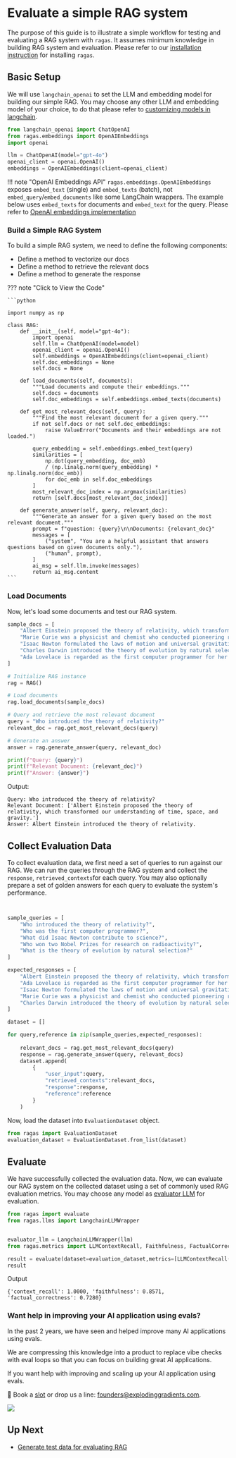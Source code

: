 # Evaluate a simple RAG system

The purpose of this guide is to illustrate a simple workflow for testing and evaluating a RAG system with `ragas`. It assumes minimum knowledge in building RAG system and evaluation. Please refer to our [installation instruction](./install.md) for installing `ragas`.

## Basic Setup

We will use `langchain_openai` to set the LLM and embedding model for building our simple RAG. You may choose any other LLM and embedding model of your choice, to do that please refer to [customizing models in langchain](https://python.langchain.com/docs/integrations/chat/).


```python
from langchain_openai import ChatOpenAI
from ragas.embeddings import OpenAIEmbeddings
import openai

llm = ChatOpenAI(model="gpt-4o")
openai_client = openai.OpenAI()
embeddings = OpenAIEmbeddings(client=openai_client)
```

!!! note "OpenAI Embeddings API"
    `ragas.embeddings.OpenAIEmbeddings` exposes `embed_text` (single) and `embed_texts` (batch), not `embed_query`/`embed_documents` like some LangChain wrappers. The example below uses `embed_texts` for documents and `embed_text` for the query. Please refer to [OpenAI embeddings implementation](https://docs.ragas.io/en/stable/references/embeddings/\#ragas.embeddings.OpenAIEmbeddings)

### Build a Simple RAG System

To build a simple RAG system, we need to define the following components:

- Define a method to vectorize our docs
- Define a method to retrieve the relevant docs
- Define a method to generate the response

??? note "Click to View the Code"

    ```python

    import numpy as np

    class RAG:
        def __init__(self, model="gpt-4o"):
            import openai
            self.llm = ChatOpenAI(model=model)
            openai_client = openai.OpenAI()
            self.embeddings = OpenAIEmbeddings(client=openai_client)
            self.doc_embeddings = None
            self.docs = None

        def load_documents(self, documents):
            """Load documents and compute their embeddings."""
            self.docs = documents
            self.doc_embeddings = self.embeddings.embed_texts(documents)

        def get_most_relevant_docs(self, query):
            """Find the most relevant document for a given query."""
            if not self.docs or not self.doc_embeddings:
                raise ValueError("Documents and their embeddings are not loaded.")
            
            query_embedding = self.embeddings.embed_text(query)
            similarities = [
                np.dot(query_embedding, doc_emb)
                / (np.linalg.norm(query_embedding) * np.linalg.norm(doc_emb))
                for doc_emb in self.doc_embeddings
            ]
            most_relevant_doc_index = np.argmax(similarities)
            return [self.docs[most_relevant_doc_index]]

        def generate_answer(self, query, relevant_doc):
            """Generate an answer for a given query based on the most relevant document."""
            prompt = f"question: {query}\n\nDocuments: {relevant_doc}"
            messages = [
                ("system", "You are a helpful assistant that answers questions based on given documents only."),
                ("human", prompt),
            ]
            ai_msg = self.llm.invoke(messages)
            return ai_msg.content
    ```

### Load Documents
Now, let's load some documents and test our RAG system.

```python
sample_docs = [
    "Albert Einstein proposed the theory of relativity, which transformed our understanding of time, space, and gravity.",
    "Marie Curie was a physicist and chemist who conducted pioneering research on radioactivity and won two Nobel Prizes.",
    "Isaac Newton formulated the laws of motion and universal gravitation, laying the foundation for classical mechanics.",
    "Charles Darwin introduced the theory of evolution by natural selection in his book 'On the Origin of Species'.",
    "Ada Lovelace is regarded as the first computer programmer for her work on Charles Babbage's early mechanical computer, the Analytical Engine."
]
```

```python
# Initialize RAG instance
rag = RAG()

# Load documents
rag.load_documents(sample_docs)

# Query and retrieve the most relevant document
query = "Who introduced the theory of relativity?"
relevant_doc = rag.get_most_relevant_docs(query)

# Generate an answer
answer = rag.generate_answer(query, relevant_doc)

print(f"Query: {query}")
print(f"Relevant Document: {relevant_doc}")
print(f"Answer: {answer}")
```


Output:
```
Query: Who introduced the theory of relativity?
Relevant Document: ['Albert Einstein proposed the theory of relativity, which transformed our understanding of time, space, and gravity.']
Answer: Albert Einstein introduced the theory of relativity.
```

## Collect Evaluation Data

To collect evaluation data, we first need a set of queries to run against our RAG. We can run the queries through the RAG system and collect the `response`, `retrieved_contexts`for each query. You may also optionally prepare a set of golden answers for each query to evaluate the system's performance.



```python


sample_queries = [
    "Who introduced the theory of relativity?",
    "Who was the first computer programmer?",
    "What did Isaac Newton contribute to science?",
    "Who won two Nobel Prizes for research on radioactivity?",
    "What is the theory of evolution by natural selection?"
]

expected_responses = [
    "Albert Einstein proposed the theory of relativity, which transformed our understanding of time, space, and gravity.",
    "Ada Lovelace is regarded as the first computer programmer for her work on Charles Babbage's early mechanical computer, the Analytical Engine.",
    "Isaac Newton formulated the laws of motion and universal gravitation, laying the foundation for classical mechanics.",
    "Marie Curie was a physicist and chemist who conducted pioneering research on radioactivity and won two Nobel Prizes.",
    "Charles Darwin introduced the theory of evolution by natural selection in his book 'On the Origin of Species'."
]
```

```python
dataset = []

for query,reference in zip(sample_queries,expected_responses):
    
    relevant_docs = rag.get_most_relevant_docs(query)
    response = rag.generate_answer(query, relevant_docs)
    dataset.append(
        {
            "user_input":query,
            "retrieved_contexts":relevant_docs,
            "response":response,
            "reference":reference
        }
    )
```

Now, load the dataset into `EvaluationDataset` object.

```python
from ragas import EvaluationDataset
evaluation_dataset = EvaluationDataset.from_list(dataset)
```

## Evaluate

We have successfully collected the evaluation data. Now, we can evaluate our RAG system on the collected dataset using a set of commonly used RAG evaluation metrics. You may choose any model as [evaluator LLM](./../howtos/customizations/customize_models.md) for evaluation. 

```python
from ragas import evaluate
from ragas.llms import LangchainLLMWrapper


evaluator_llm = LangchainLLMWrapper(llm)
from ragas.metrics import LLMContextRecall, Faithfulness, FactualCorrectness

result = evaluate(dataset=evaluation_dataset,metrics=[LLMContextRecall(), Faithfulness(), FactualCorrectness()],llm=evaluator_llm)
result
```

Output
```
{'context_recall': 1.0000, 'faithfulness': 0.8571, 'factual_correctness': 0.7280}
```

### Want help in improving your AI application using evals?

In the past 2 years, we have seen and helped improve many AI applications using evals. 

We are compressing this knowledge into a product to replace vibe checks with eval loops so that you can focus on building great AI applications.

If you want help with improving and scaling up your AI application using evals.


🔗 Book a [slot](https://bit.ly/3EBYq4J) or drop us a line: [founders@explodinggradients.com](mailto:founders@explodinggradients.com).

![](../_static/ragas_app.gif)


## Up Next

- [Generate test data for evaluating RAG](rag_testset_generation.md)
